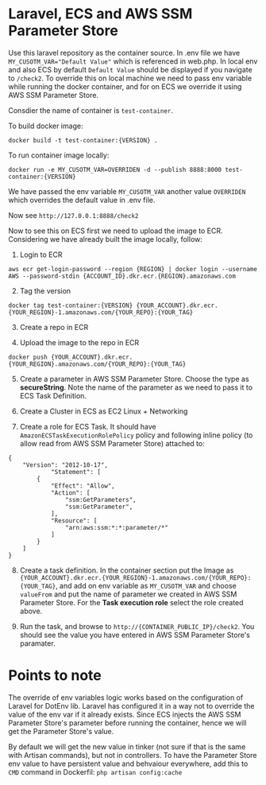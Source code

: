 # Laravel, ECS and AWS SSM Parameter Store
Use this laravel repository as the container source. In .env file we have `MY_CUSOTM_VAR="Default Value"` which is referenced in web.php. In local env and also ECS by default `Default Value` should be displayed if you navigate to `/check2`. To override this on local machine we need to pass env variable while running the docker container, and for on ECS we override it using AWS SSM Parameter Store.

Consdier the name of container is `test-container`. 

To build docker image:
```
docker build -t test-container:{VERSION} .
```

To run container image locally:
```
docker run -e MY_CUSOTM_VAR=OVERRIDEN -d --publish 8888:8000 test-container:{VERSION}
```
We have passed the env variable `MY_CUSOTM_VAR` another value `OVERRIDEN` which overrides the default value in .env file. 

Now see `http://127.0.0.1:8888/check2`

Now to see this on ECS first we need to upload the image to ECR. Considering we have already built the image locally, follow:

1. Login to ECR
```
aws ecr get-login-password --region {REGION} | docker login --username AWS --password-stdin {ACCOUNT_ID}.dkr.ecr.{REGION}.amazonaws.com
```

2. Tag the version
```
docker tag test-container:{VERSION} {YOUR_ACCOUNT}.dkr.ecr.{YOUR_REGION}-1.amazonaws.com/{YOUR_REPO}:{YOUR_TAG}
```

3. Create a repo in ECR

4. Upload the image to the repo in ECR
```
docker push {YOUR_ACCOUNT}.dkr.ecr.{YOUR_REGION}.amazonaws.com/{YOUR_REPO}:{YOUR_TAG}
```

5. Create a parameter in AWS SSM Parameter Store. Choose the type as **secureString**. Note the name of the parameter as we need to pass it to ECS Task Definition.

6. Create a Cluster in ECS as EC2 Linux + Networking

7. Create a role for ECS Task. It should have `AmazonECSTaskExecutionRolePolicy` policy and following inline policy (to allow read from AWS SSM Parameter Store) attached to:
```
{
    "Version": "2012-10-17",
            "Statement": [
        {
            "Effect": "Allow",
            "Action": [
                "ssm:GetParameters",
                "ssm:GetParameter",
            ],
            "Resource": [
                "arn:aws:ssm:*:*:parameter/*"
            ]
        }
    ]
}
```

8. Create a task definition. In the container section put the Image as `{YOUR_ACCOUNT}.dkr.ecr.{YOUR_REGION}-1.amazonaws.com/{YOUR_REPO}:{YOUR_TAG}`, and add on env variable as `MY_CUSOTM_VAR` and choose `valueFrom` and put the name of parameter we created in AWS SSM Parameter Store. For the **Task execution role** select the role created above.

9. Run the task, and browse to `http://{CONTAINER_PUBLIC_IP}/check2`. You should see the value you have entered in AWS SSM Parameter Store's paramater. 

# Points to note
The override of env variables logic works based on the configuration of Laravel for DotEnv lib. Laravel has configured it in a way not to override the value of the env var if it already exists. Since ECS injects the AWS SSM Parameter Store's parameter before  running the container, hence we will get the Parameter Store's value. 

By default we will get the new value in tinker (not sure if that is the same with Artisan commands), but not in controllers. To have the Parameter Store env value to have persistent value and behvaiour everywhere, add this to `CMD` command in Dockerfil: `php artisan config:cache`
